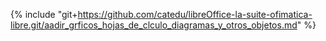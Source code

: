 {% include "git+https://github.com/catedu/libreOffice-la-suite-ofimatica-libre.git/aadir_grficos_hojas_de_clculo_diagramas_y_otros_objetos.md" %}